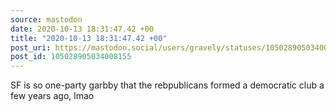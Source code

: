 ```yaml
---
source: mastodon
date: 2020-10-13 18:31:47.42 +00
title: "2020-10-13 18:31:47.42 +00"
post_uri: https://mastodon.social/users/gravely/statuses/105028905034008155
post_id: 105028905034008155
---
```

SF is so one-party garbby that the rebpublicans formed a democratic club a few years ago, lmao


